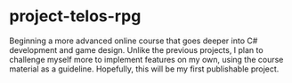 # project-telos-rpg
Beginning a more advanced online course that goes deeper into C# development and game design. Unlike the previous projects, I plan to challenge myself more to implement features on my own, using the course material as a guideline. Hopefully, this will be my first publishable project.
